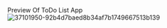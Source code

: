 Preview Of ToDo List App
![37101950-92b4d7baed8b34af7b1749667513b139](https://user-images.githubusercontent.com/88980866/218839420-e16adb94-9465-4c4e-86ee-6e38160f4475.png)
